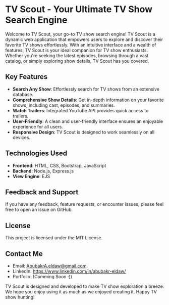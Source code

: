# TV Scout - Your Ultimate TV Show Search Engine

Welcome to TV Scout, your go-to TV show search engine! TV Scout is a dynamic web application that empowers users to explore and discover their favorite TV shows effortlessly. With an intuitive interface and a wealth of features, TV Scout is your ideal companion for TV show enthusiasts. Whether you're seeking the latest episodes, browsing through a vast catalog, or simply exploring show details, TV Scout has you covered.

## Key Features

- **Search Any Show**: Effortlessly search for TV shows from an extensive database.
- **Comprehensive Show Details**: Get in-depth information on your favorite shows, including cast, episodes, and summaries.
- **Watch Trailers**: Integrated YouTube API provides quick access to trailers.
- **User-Friendly**: A clean and user-friendly interface ensures an enjoyable experience for all users.
- **Responsive Design**: TV Scout is designed to work seamlessly on all devices.

## Technologies Used

- **Frontend**: HTML, CSS, Bootstrap, JavaScript
- **Backend**: Node.js, Express.js
- **View Engine**: EJS

## Feedback and Support
If you have any feedback, feature requests, or encounter issues, please feel free to open an issue on GitHub.

## License
This project is licensed under the MIT License.

## Contact Me
- Email: AbubakrA.eldaw@gmail.com.
- LinkedIn: https://www.linkedin.com/in/abubakr-eldaw/
- Portfolio: (Comming Soon :)) 

TV Scout is designed and developed to make TV show exploration a breeze. We hope you enjoy using it as much as we enjoyed creating it. Happy TV show hunting!
